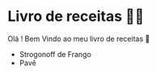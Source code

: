 # Livro de receitas :man_cook:

Olá ! Bem Vindo ao meu livro de receitas :handshake:

- Strogonoff de Frango
- Pavê
